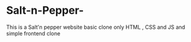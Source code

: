 # Salt-n-Pepper-
This is a Salt'n pepper website basic clone only HTML , CSS and JS and simple frontend clone  
